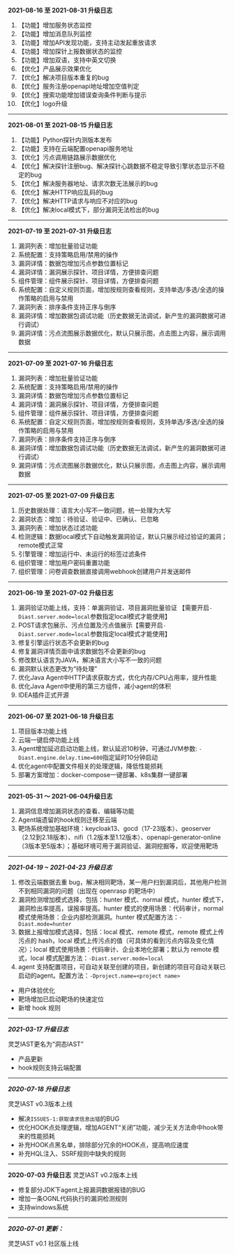 **2021-08-16 至 2021-08-31 升级日志**

1. 【功能】增加服务状态监控
2. 【功能】增加消息队列监控
3. 【功能】增加API发现功能，支持主动发起重放请求
4. 【功能】增加探针上报数据状态的监控
5. 【功能】增加双语，支持中英文切换
6. 【优化】产品展示效果优化
7. 【优化】解决项目版本重复的bug
8. 【优化】服务注册openapi地址增加空值判定
9. 【优化】搜索功能增加错误查询条件判断与提示
10. 【优化】logo升级

****

**2021-08-01 至 2021-08-15 升级日志**

1. 【功能】Python探针内测版本发布
2. 【功能】支持在云端配置openapi服务地址
3. 【优化】污点调用链路展示数据优化
4. 【优化】解决探针注册bug、解决探针心跳数据不稳定导致引擎状态显示不稳定的bug
5. 【优化】解决服务器地址、请求次数无法展示的bug
6. 【优化】解决HTTP响应乱码的bug
7. 【优化】解决HTTP请求与响应不对应的bug
8. 【优化】解决local模式下，部分漏洞无法检出的bug

****

**2021-07-19 至 2021-07-31 升级日志**
1. 漏洞列表：增加批量验证功能
2. 系统配置：支持策略启用/禁用的操作
3. 漏洞详情：数据包增加污点参数位置标记
4. 漏洞详情：漏洞展示探针、项目详情，方便排查问题
5. 组件管理：组件展示探针、项目详情，方便排查问题
6. 系统配置：自定义规则页面，增加按规则查看规则，支持单选/多选/全选的操作策略的启用与禁用
7. 漏洞列表：排序条件支持正序与倒序
8. 漏洞详情：增加数据包调试功能（历史数据无法调试，新产生的漏洞数据可进行调试）
9. 漏洞详情：污点流图展示数据优化，默认只展示图，点击图上内容，展示调用数据

****

**2021-07-09 至 2021-07-16 升级日志**
1. 漏洞列表：增加批量验证功能
2. 系统配置：支持策略启用/禁用的操作
3. 漏洞详情：数据包增加污点参数位置标记
4. 漏洞详情：漏洞展示探针、项目详情，方便排查问题
5. 组件管理：组件展示探针、项目详情，方便排查问题
6. 系统配置：自定义规则页面，增加按规则查看规则，支持单选/多选/全选的操作策略的启用与禁用
7. 漏洞列表：排序条件支持正序与倒序
8. 漏洞详情：增加数据包调试功能（历史数据无法调试，新产生的漏洞数据可进行调试）
9. 漏洞详情：污点流图展示数据优化，默认只展示图，点击图上内容，展示调用数据

****

**2021-07-05 至 2021-07-09 升级日志**
1. 历史数据处理：语言大小写不一致问题，统一处理为大写
2. 漏洞状态：增加：待验证、验证中、已确认、已忽略
3. 漏洞列表：增加状态过滤功能
4. 检测逻辑：数据local模式下自动触发漏洞验证，默认只展示经过验证的漏洞；remote模式正常
5. 引擎管理：增加运行中、未运行的标签过滤条件
6. 组织管理：增加用户密码重置功能
7. 组织管理：问卷调查数据直接调用webhook创建用户并发送邮件

****

**2021-06-19 至 2021-07-02 升级日志**
1. 漏洞验证功能上线，支持：单漏洞验证、项目漏洞批量验证 【需要开启`-Diast.server.mode=local`参数指定local模式才能使用】
2. POST请求包展示、污点位置及污点值展示【需要开启`-Diast.server.mode=local`参数指定local模式才能使用】
3. 修复引擎运行状态不会更新的bug
4. 修复漏洞详情页面中请求数据包不会更新的bug
5. 修改默认语言为JAVA，解决语言大小写不一致的问题
6. 漏洞默认状态更改为“待处理”
7. 优化Java Agent中HTTP请求获取方式，优化内存/CPU占用率，提升性能
8. 优化Java Agent中使用的第三方组件，减小agent的体积
9. IDEA插件正式开源

****

**2021-06-07 至 2021-06-18 升级日志**

1. 项目版本功能上线
2. 云端一键启停功能上线
3. Agent增加延迟启动功能上线，默认延迟10秒钟，可通过JVM参数: `-Diast.engine.delay.time=600`指定延时10分钟启动
4. 优化agent中配置文件相关的处理逻辑，降低性能损耗
5. 部署方案增加：docker-compose一键部署、k8s集群一键部署
****

**2021-05-31 ～ 2021-06-04升级日志**

1. 漏洞信息增加漏洞状态的查看、编辑等功能
2. Agent端遗留的hook规则迁移至云端
3. 靶场系统增加基础环境：keycloak13、gocd（17-23版本）、geoserver（2.12到2.18版本）、nifi（1.2版本至1.12版本）、openapi-generator-online（3版本至5版本）；基础环境可用于漏洞验证、漏洞挖掘等，欢迎使用靶场
****

***2021-04-19 ~ 2021-04-23 升级日志***
1. 修改云端数据去重 bug，解决相同靶场，某一用户扫到漏洞后，其他用户检测不到相同漏洞的问题（出现在 openrasp 的靶场中）
2. 漏洞检测增加模式选择，包括：hunter 模式、normal 模式，hunter 模式下，漏洞检出率提高，误报率提高。hunter 模式的使用场景：代码审计，normal 模式使用场景：企业内部检测漏洞。hunter 模式配置方法：`-Diast.mode=hunter`
3. 数据上报增加模式选择，包括：local 模式、remote 模式，remote 模式上传污点的 hash，local 模式上传污点的值（可具体的看到污点内容及变化情况）；local 模式使用场景：代码审计、企业本地化部署；默认为 remote 模式，local 模式配置方法：`-Diast.server.mode=local`
4. agent 支持配置项目，可自动关联至创建的项目，新创建的项目可自动关联已启动的agent。配置方法：`-Dproject.name=<project name>`
- 用户体验优化
- 靶场增加已启动靶场的快速定位
- 新增 hook 规则
****

***2021-03-17 升级日志***

灵芝IAST更名为“洞态IAST”
- 产品更新
- hook规则支持云端配置
****

***2020-07-18 升级日志***

灵芝IAST v0.3版本上线
- 解决`ISSUES-1:获取请求信息出错`的BUG
- 优化HOOK点处理逻辑，增加AGENT“关闭”功能，减少无关方法命中hook带来的性能损耗
- 补充HOOK点黑名单，排除部分冗余的HOOK点，提高响应速度
- 补充HQL注入、SSRF规则中缺失的规则
****

**2020-07-03 升级日志**
灵芝IAST v0.2版本上线
- 修复部分JDK下agent上报漏洞数据报错的BUG
- 增加一条OGNL代码执行的漏洞检测规则
- 支持windows系统
****
***2020-07-01 更新：***

灵芝IAST v0.1 社区版上线